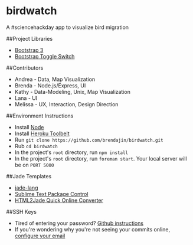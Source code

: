 birdwatch
=========

A #sciencehackday app to visualize bird migration

##Project Libraries
* [Bootstrap 3](http://getbootstrap.com/)
* [Bootstrap Toggle Switch](http://www.bootstrap-switch.org/)

##Contributors
* Andrea - Data, Map Visualization
* Brenda - Node.js/Express, UI
* Kathy - Data-Modeling, Unix, Map Visualization
* Lana - UI
* Melissa - UX, Interaction, Design Direction

##Environment Instructions
* Install [Node](http://nodejs.org/)
* Install [Heroku Toolbelt](https://toolbelt.heroku.com/)
* Run `git clone https://github.com/brendajin/birdwatch.git`
* Rub `cd birdwatch`
* In the project's `root` directory, run `npm install`
* In the project's `root` directory, run `foreman start`. Your local server will be on `PORT 5000`

##Jade Templates
* [jade-lang](jade-lang.com)
* [Sublime Text Package Control](https://sublime.wbond.net/installation)
* [HTML2Jade Quick Online Converter](http://html2jade.com/)

##SSH Keys
* Tired of entering your password? [Github instructions](https://help.github.com/articles/generating-ssh-keys)
* If you're wondering why you're not seeing your commits online, [configure your email](https://help.github.com/articles/why-are-my-commits-linked-to-the-wrong-user)